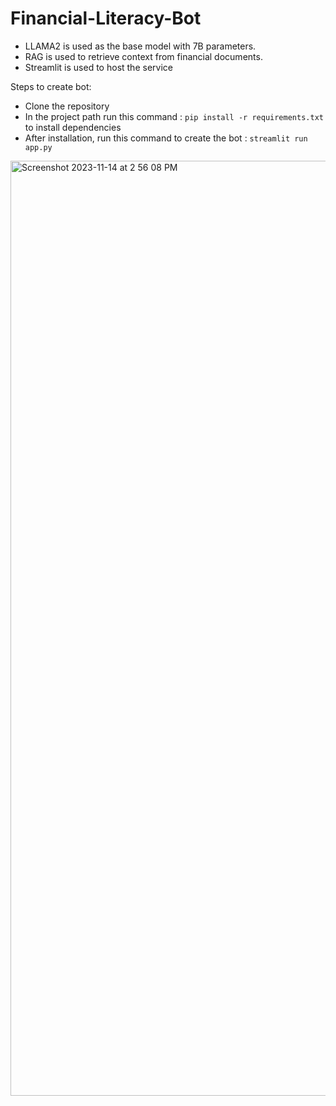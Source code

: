 # Financial-Literacy-Bot

- LLAMA2 is used as the base model with 7B parameters.
- RAG is used to retrieve context from financial documents.
- Streamlit is used to host the service

Steps to create bot:

- Clone the repository
- In the project path run this command : ```pip install -r requirements.txt``` to install dependencies
- After installation, run this command to create the bot : ```streamlit run app.py```

<img width="1496" alt="Screenshot 2023-11-14 at 2 56 08 PM" src="https://github.com/therohanchoudhary/Financial-Literacy-Bot/assets/41481277/97ceabf0-8df9-4b70-b438-6f11a7b2556f">
